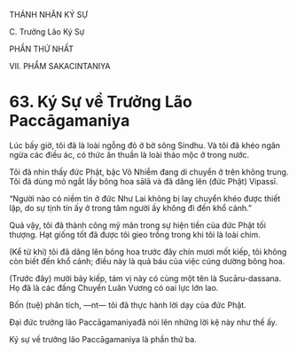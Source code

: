 THÁNH NHÂN KÝ SỰ

C. Trưởng Lão Ký Sự

PHẦN THỨ NHẤT

VII. PHẨM SAKACINTANIYA

# 63. Ký Sự về Trưởng Lão Paccāgamaniya

Lúc bấy giờ, tôi đã là loài ngỗng đỏ ở bờ sông Sindhu. Và tôi đã khéo ngăn ngừa các điều ác, có thức ăn thuần là loài thảo mộc ở trong nước.

Tôi đã nhìn thấy đức Phật, bậc Vô Nhiễm đang di chuyển ở trên không trung. Tôi đã dùng mỏ ngắt lấy bông hoa sālā và đã dâng lên (đức Phật) Vipassī.

“Người nào có niềm tin ở đức Như Lai không bị lay chuyển khéo được thiết lập, do sự tịnh tín ấy ở trong tâm người ấy không đi đến khổ cảnh.”

Quả vậy, tôi đã thành công mỹ mãn trong sự hiện tiền của đức Phật tối thượng. Hạt giống tốt đã được tôi gieo trồng trong khi tôi là loài chim.

(Kể từ khi) tôi đã dâng lên bông hoa trước đây chín mươi mốt kiếp, tôi không còn biết đến khổ cảnh; điều này là quả báu của việc cúng dường bông hoa.

(Trước đây) mười bảy kiếp, tám vị này có cùng một tên là Sucāru-dassana. Họ đã là các đấng Chuyển Luân Vương có oai lực lớn lao.

Bốn (tuệ) phân tích, ―nt― tôi đã thực hành lời dạy của đức Phật.

Đại đức trưởng lão Paccāgamaniyađã nói lên những lời kệ này như thế ấy.

Ký sự về trưởng lão Paccāgamaniya là phần thứ ba.
